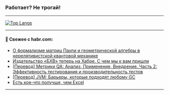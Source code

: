 ### Работает? Не трогай!

---
<!--
#### 🛠️ Technical stack:

![Java](https://img.shields.io/badge/Java-informational?logo=Oracle&style=flat&logoColor=white&color=FF4500)
![Kotlin](https://img.shields.io/badge/Kotlin-informational?logo=Kotlin&style=flat&logoColor=white&color=774D97)
![TS](https://img.shields.io/badge/TypeScript-informational?logo=typeScript&style=flat&logoColor=black&color=017acc)
![Python](https://img.shields.io/badge/Python-informational?logo=Python&style=flat&logoColor=black&color=ffdd54) <br>
![Spring](https://img.shields.io/badge/Spring-informational?logo=Spring&style=flat&logoColor=white&color=6DB33F) 
![SpringBoot](https://img.shields.io/badge/SpringBoot-informational?logo=SpringBoot&style=flat&logoColor=white&color=6DB33F)
![Nest](https://img.shields.io/badge/NestJS-informational?logo=NestJS&style=flat&logoColor=white&color=E0234E) 
![NodeJS](https://img.shields.io/badge/NodeJS-informational?logo=node.js&style=flat&logoColor=white&color=70A760)<br>
![PostgreSQL](https://img.shields.io/badge/PostgreSQL-informational?logo=PostgreSQL&style=flat&logoColor=white&color=DAA520)
![MongoDB](https://img.shields.io/badge/MongoDB-informational?logo=MongoDB&style=flat&logoColor=white&color=870000)
![Apache](https://img.shields.io/badge/Apache-informational?logo=apache&style=flat&logoColor=white&color=f74e28)

___ 
-->

<!--- #### 🛠️ : --->

[![Top Langs](https://github-readme-stats-82jvfl3w3-advtsettinggmailcoms-projects.vercel.app/api/top-langs/?username=zloylis&langs_count=10&hide_title=true&title_color=e6edf3&size_weight=0.5&count_weight=0.5&layout=compact&hide_progress=true&hide_border=true&theme=dracula&hide=css,makefile,cmake)](https://github.com/zloylis)

<!---


####  :octocat:&nbsp;&nbsp; Статистика:

![GitHub stats](https://github-readme-stats-u2qms2cxw-advtsettinggmailcoms-projects.vercel.app/api?username=zloylis&show_icons=true&hide_border=true&theme=dracula&title_color=e6edf3&include_all_commits=true&count_private=true&hide_rank=false&hide_title=true&rank_icon=github)
-->
---

#### 💬 Свежее с habr.com:

<!-- BLOG-POST-LIST:START -->
- [О формализме матриц Паули и геометрической алгебры в нерелятивистской квантовой механике](https://habr.com/ru/articles/949788/?utm_source=habrahabr&utm_medium=rss&utm_campaign=949788)
- [Издательство «БХВ» теперь на Хабре. С чем мы к вам пришли](https://habr.com/ru/companies/bhv_publishing/articles/949780/?utm_source=habrahabr&utm_medium=rss&utm_campaign=949780)
- [[Перевод] Метрики QA: Анализ, Применение, Внедрение. Часть 2: Эффективность тестирования и производительность тестов](https://habr.com/ru/articles/946846/?utm_source=habrahabr&utm_medium=rss&utm_campaign=946846)
- [[Перевод] JVM: Барьеры, которые подходят любому GC](https://habr.com/ru/companies/spring_aio/articles/949710/?utm_source=habrahabr&utm_medium=rss&utm_campaign=949710)
- [Есть кое-что получше, чем Excel](https://habr.com/ru/companies/sibur_official/articles/949738/?utm_source=habrahabr&utm_medium=rss&utm_campaign=949738)
<!-- BLOG-POST-LIST:END -->

---
